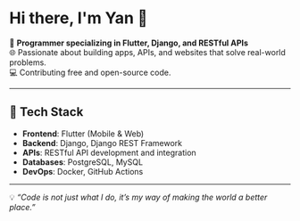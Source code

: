 # Hi there, I'm Yan 👋  

🚀 **Programmer specializing in Flutter, Django, and RESTful APIs**  
🌐 Passionate about building apps, APIs, and websites that solve real-world problems.  
💻 Contributing free and open-source code.

---

## 🔧 **Tech Stack**  
- **Frontend**: Flutter (Mobile & Web)  
- **Backend**: Django, Django REST Framework  
- **APIs**: RESTful API development and integration  
- **Databases**: PostgreSQL, MySQL  
- **DevOps**: Docker, GitHub Actions  

---

💡 *“Code is not just what I do, it’s my way of making the world a better place.”*  
